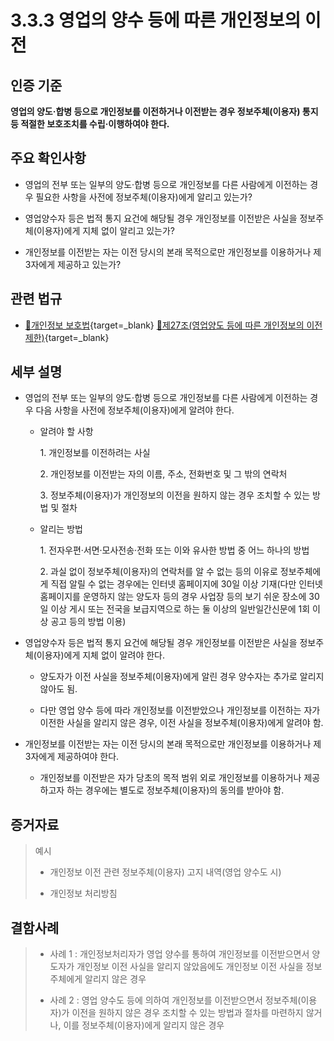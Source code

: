 # 3.3.3 영업의 양수 등에 따른 개인정보의 이전

## 인증 기준

**영업의 양도·합병 등으로 개인정보를 이전하거나 이전받는 경우 정보주체(이용자) 통지 등 적절한 보호조치를 수립·이행하여야 한다.**

## 주요 확인사항

- 영업의 전부 또는 일부의 양도·합병 등으로 개인정보를 다른 사람에게 이전하는 경우 필요한 사항을 사전에 정보주체(이용자)에게 알리고 있는가?

- 영업양수자 등은 법적 통지 요건에 해당될 경우 개인정보를 이전받은 사실을 정보주체(이용자)에게 지체 없이 알리고 있는가?

- 개인정보를 이전받는 자는 이전 당시의 본래 목적으로만 개인정보를 이용하거나 제3자에게 제공하고 있는가?

## 관련 법규

- [🔗개인정보 보호법](https://www.law.go.kr/법령/개인정보보호법/(20200805,16930,20200204)/제27조 "새 창에서 열기"){target=_blank} [🔗제27조(영업양도 등에 따른 개인정보의 이전 제한)](https://www.law.go.kr/법령/개인정보보호법/제27조 "새 창에서 열기"){target=_blank}

## 세부 설명

- 영업의 전부 또는 일부의 양도·합병 등으로 개인정보를 다른 사람에게 이전하는 경우 다음 사항을 사전에 정보주체(이용자)에게 알려야 한다.

    - 알려야 할 사항

        1\. 개인정보를 이전하려는 사실

        2\. 개인정보를 이전받는 자의 이름, 주소, 전화번호 및 그 밖의 연락처

        3\. 정보주체(이용자)가 개인정보의 이전을 원하지 않는 경우 조치할 수 있는 방법 및 절차

    - 알리는 방법

        1\. 전자우편·서면·모사전송·전화 또는 이와 유사한 방법 중 어느 하나의 방법

        2\. 과실 없이 정보주체(이용자)의 연락처를 알 수 없는 등의 이유로 정보주체에게 직접 알릴 수 없는 경우에는 인터넷 홈페이지에 30일 이상 기재(다만 인터넷 홈페이지를 운영하지 않는 양도자 등의 경우 사업장 등의 보기 쉬운 장소에 30일 이상 게시 또는 전국을 보급지역으로 하는 둘 이상의 일반일간신문에 1회 이상 공고 등의 방법 이용)

- 영업양수자 등은 법적 통지 요건에 해당될 경우 개인정보를 이전받은 사실을 정보주체(이용자)에게 지체 없이 알려야 한다.

    - 양도자가 이전 사실을 정보주체(이용자)에게 알린 경우 양수자는 추가로 알리지 않아도 됨.

    - 다만 영업 양수 등에 따라 개인정보를 이전받았으나 개인정보를 이전하는 자가 이전한 사실을 알리지 않은 경우, 이전 사실을 정보주체(이용자)에게 알려야 함.

- 개인정보를 이전받는 자는 이전 당시의 본래 목적으로만 개인정보를 이용하거나 제3자에게 제공하여야 한다.

    - 개인정보를 이전받은 자가 당초의 목적 범위 외로 개인정보를 이용하거나 제공하고자 하는 경우에는 별도로 정보주체(이용자)의 동의를 받아야 함.

## 증거자료

> 예시
>
> - 개인정보 이전 관련 정보주체(이용자) 고지 내역(영업 양수도 시)
>
> - 개인정보 처리방침

## 결함사례

> - 사례 1 : 개인정보처리자가 영업 양수를 통하여 개인정보를 이전받으면서 양도자가 개인정보 이전 사실을 알리지 않았음에도 개인정보 이전 사실을 정보주체에게 알리지 않은 경우
>
> - 사례 2 : 영업 양수도 등에 의하여 개인정보를 이전받으면서 정보주체(이용자)가 이전을 원하지 않은 경우 조치할 수 있는 방법과 절차를 마련하지 않거나, 이를 정보주체(이용자)에게 알리지 않은 경우
